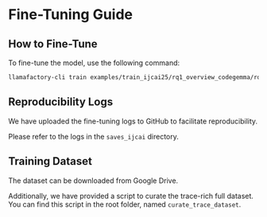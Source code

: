 
# Fine-Tuning Guide

## How to Fine-Tune

To fine-tune the model, use the following command:

```bash
llamafactory-cli train examples/train_ijcai25/rq1_overview_codegemma/rq1_full_rq1_notrace_baseline.yaml
```

## Reproducibility Logs

We have uploaded the fine-tuning logs to GitHub to facilitate reproducibility. 

Please refer to the logs in the `saves_ijcai` directory.

## Training Dataset

The dataset can be downloaded from Google Drive.

Additionally, we have provided a script to curate the trace-rich full dataset. You can find this script in the root folder, named `curate_trace_dataset`.
